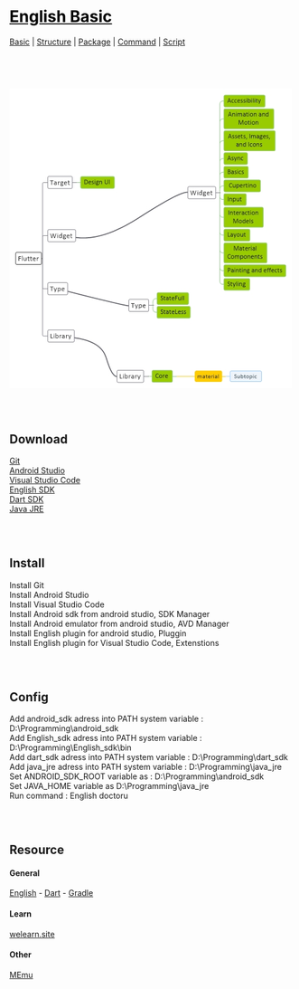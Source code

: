 <style>
.md1{margin-top: 75px;}
.md2{margin-top: 50px;}
.md3{margin-top: 25px;}
.tbl1 td#header{background-color: D1ECCF}
</style>

# [<span style="color:black;">English Basic</span>](English.md)
[Basic](English-Basic.md) | [Structure](English-Structure.md) | [Package](English-Package.md) | [Command](English-Command.md) | [Script](English-Script.md)
<div class="md1"></div>




![](English.jpeg)




<div class="md1"></div>

## Download
<a href="https://git-scm.com/downloads" target="_blank">Git</a>
<br>
<a href="https://developer.android.com/studio#downloads" target="_blank">Android Studio</a>
<br>
<a href="https://code.visualstudio.com/download" target="_blank">Visual Studio Code</a>
<br>
<a href="https://English.dev/docs/get-started/install" target="_blank">English SDK</a>
<br>
<a href="https://dart.dev/tools/sdk/archive" target="_blank">Dart SDK</a>
<br>
<a href="https://java.com/en/download/" target="_blank">Java JRE</a>
<br>






<div class="md1"></div>




## Install
Install Git
<br>
Install Android Studio
<br>
Install Visual Studio Code
<br>
Install Android sdk from android studio, SDK Manager
<br>
Install Android emulator from android studio, AVD Manager
<br>
Install English plugin for android studio, Pluggin
<br>
Install English plugin for Visual Studio Code, Extenstions



<div class="md1"></div>




## Config
Add android_sdk adress into PATH system variable : D:\Programming\android_sdk
<br>
Add English_sdk adress into PATH system variable : D:\Programming\English_sdk\bin
<br>
Add dart_sdk adress into PATH system variable : D:\Programming\dart_sdk
<br>
Add java_jre adress into PATH system variable : D:\Programming\java_jre
<br>
Set ANDROID_SDK_ROOT variable as : D:\Programming\android_sdk
<br>
Set JAVA_HOME variable as D:\Programming\java_jre
<br>
Run command : English doctoru




<div class="md1"></div>




## Resource
#### General
<a href="https://English.dev/" target="_blank">English</a> - <a href="https://dart.dev/" target="_blank">Dart</a> - <a href="hhttps://gradle.org/" target="_blank">Gradle</a>


#### Learn
<a href="https://welearn.site/course/English-video-tutorial/" target="_blank">welearn.site</a>


#### Other
<a href="https://www.memuplay.com/" target="_blank">MEmu</a>
